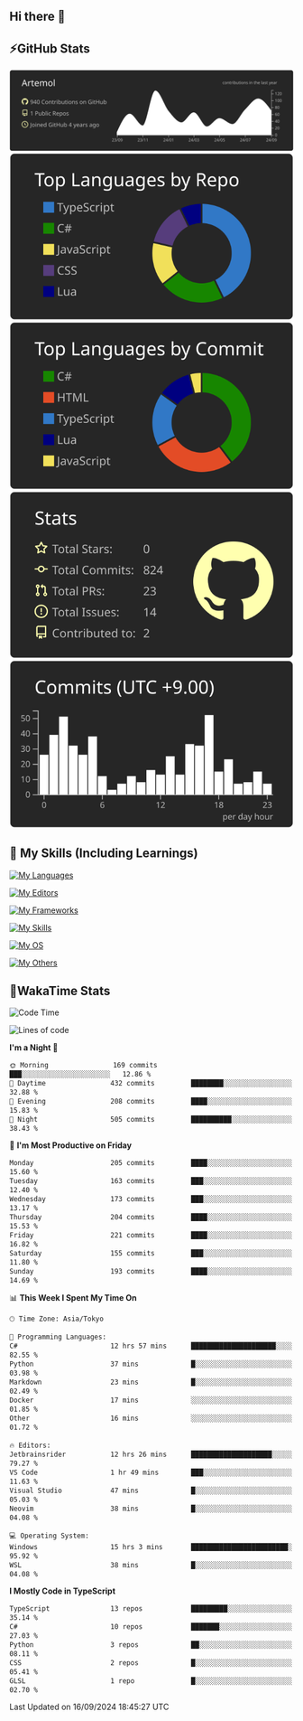 ## Hi there 👋
<!--
**Artemol/Artemol** is a ✨ _special_ ✨ repository because its `README.md` (this file) appears on your GitHub profile.

Here are some ideas to get you started:

- 🔭 I’m currently working on ...
- 🌱 I’m currently learning ...
- 👯 I’m looking to collaborate on ...
- 🤔 I’m looking for help with ...
- 💬 Ask me about ...
- 📫 How to reach me: ...
- 😄 Pronouns: ...
- ⚡ Fun fact: ...
-->

## ⚡GitHub Stats
[![](https://raw.githubusercontent.com/Artemol/Artemol/main/profile-summary-card-output/apprentice/0-profile-details.svg)](https://github.com/vn7n24fzkq/github-profile-summary-cards)
[![](https://raw.githubusercontent.com/Artemol/Artemol/main/profile-summary-card-output/apprentice/1-repos-per-language.svg)](https://github.com/vn7n24fzkq/github-profile-summary-cards) [![](https://raw.githubusercontent.com/Artemol/Artemol/main/profile-summary-card-output/apprentice/2-most-commit-language.svg)](https://github.com/vn7n24fzkq/github-profile-summary-cards)
[![](https://raw.githubusercontent.com/Artemol/Artemol/main/profile-summary-card-output/apprentice/3-stats.svg)](https://github.com/vn7n24fzkq/github-profile-summary-cards) [![](https://raw.githubusercontent.com/Artemol/Artemol/main/profile-summary-card-output/apprentice/4-productive-time.svg)](https://github.com/vn7n24fzkq/github-profile-summary-cards)

## 🌱 My Skills (Including Learnings)

<!--
### Languages
-->
[![My Languages](https://skillicons.dev/icons?i=ts,py,cs,dotnet,rust,go,c,matlab,css)](https://skillicons.dev)

<!--
### Editors
-->
[![My Editors](https://skillicons.dev/icons?i=vscode,neovim,vim,visualstudio,idea)](https://skillicons.dev)

<!--
### Frameworks
-->
[![My Frameworks](https://skillicons.dev/icons?i=react,nestjs,vite,tailwind,tauri,electron,remix,nextjs,fastapi)](https://skillicons.dev)

<!--
### Tools
-->
[![My Skills](https://skillicons.dev/icons?i=git,nodejs,docker,unity,postman,bun,discord,cloudflare,bash,prometheus,grafana,obsidian)](https://skillicons.dev)

<!--
### OS
-->
[![My OS](https://skillicons.dev/icons?i=windows,ubuntu)](https://skillicons.dev)

<!--
### Others
-->
[![My Others](https://skillicons.dev/icons?i=github,raspberrypi,gcp)](https://skillicons.dev)

## 💬WakaTime Stats
<!--START_SECTION:waka-->
![Code Time](http://img.shields.io/badge/Code%20Time-185%20hrs%2030%20mins-blue)

![Lines of code](https://img.shields.io/badge/From%20Hello%20World%20I%27ve%20Written-10.1%20million%20lines%20of%20code-blue)

**I'm a Night 🦉** 

```text
🌞 Morning                169 commits         ███░░░░░░░░░░░░░░░░░░░░░░   12.86 % 
🌆 Daytime                432 commits         ████████░░░░░░░░░░░░░░░░░   32.88 % 
🌃 Evening                208 commits         ████░░░░░░░░░░░░░░░░░░░░░   15.83 % 
🌙 Night                  505 commits         ██████████░░░░░░░░░░░░░░░   38.43 % 
```
📅 **I'm Most Productive on Friday** 

```text
Monday                   205 commits         ████░░░░░░░░░░░░░░░░░░░░░   15.60 % 
Tuesday                  163 commits         ███░░░░░░░░░░░░░░░░░░░░░░   12.40 % 
Wednesday                173 commits         ███░░░░░░░░░░░░░░░░░░░░░░   13.17 % 
Thursday                 204 commits         ████░░░░░░░░░░░░░░░░░░░░░   15.53 % 
Friday                   221 commits         ████░░░░░░░░░░░░░░░░░░░░░   16.82 % 
Saturday                 155 commits         ███░░░░░░░░░░░░░░░░░░░░░░   11.80 % 
Sunday                   193 commits         ████░░░░░░░░░░░░░░░░░░░░░   14.69 % 
```


📊 **This Week I Spent My Time On** 

```text
🕑︎ Time Zone: Asia/Tokyo

💬 Programming Languages: 
C#                       12 hrs 57 mins      █████████████████████░░░░   82.55 % 
Python                   37 mins             █░░░░░░░░░░░░░░░░░░░░░░░░   03.98 % 
Markdown                 23 mins             █░░░░░░░░░░░░░░░░░░░░░░░░   02.49 % 
Docker                   17 mins             ░░░░░░░░░░░░░░░░░░░░░░░░░   01.85 % 
Other                    16 mins             ░░░░░░░░░░░░░░░░░░░░░░░░░   01.72 % 

🔥 Editors: 
Jetbrainsrider           12 hrs 26 mins      ████████████████████░░░░░   79.27 % 
VS Code                  1 hr 49 mins        ███░░░░░░░░░░░░░░░░░░░░░░   11.63 % 
Visual Studio            47 mins             █░░░░░░░░░░░░░░░░░░░░░░░░   05.03 % 
Neovim                   38 mins             █░░░░░░░░░░░░░░░░░░░░░░░░   04.08 % 

💻 Operating System: 
Windows                  15 hrs 3 mins       ████████████████████████░   95.92 % 
WSL                      38 mins             █░░░░░░░░░░░░░░░░░░░░░░░░   04.08 % 
```

**I Mostly Code in TypeScript** 

```text
TypeScript               13 repos            █████████░░░░░░░░░░░░░░░░   35.14 % 
C#                       10 repos            ███████░░░░░░░░░░░░░░░░░░   27.03 % 
Python                   3 repos             ██░░░░░░░░░░░░░░░░░░░░░░░   08.11 % 
CSS                      2 repos             █░░░░░░░░░░░░░░░░░░░░░░░░   05.41 % 
GLSL                     1 repo              █░░░░░░░░░░░░░░░░░░░░░░░░   02.70 % 
```




 Last Updated on 16/09/2024 18:45:27 UTC
<!--END_SECTION:waka-->
